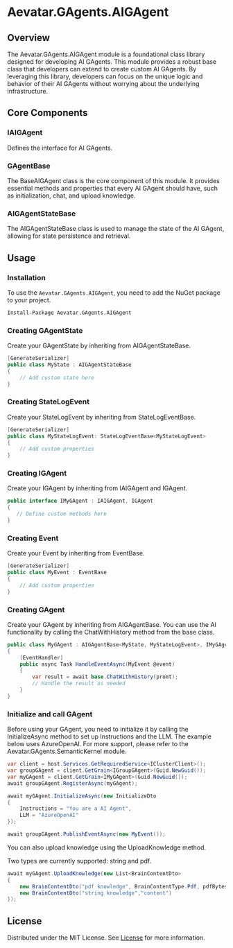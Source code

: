 # Aevatar.GAgents.AIGAgent

## Overview

The Aevatar.GAgents.AIGAgent module is a foundational class library designed for developing AI GAgents. 
This module provides a robust base class that developers can extend to create custom AI GAgents. 
By leveraging this library, developers can focus on the unique logic and behavior of their AI GAgents 
without worrying about the underlying infrastructure.

## Core Components

### IAIGAgent
Defines the interface for AI GAgents.

### GAgentBase
The BaseAIGAgent class is the core component of this module. It provides essential methods and properties 
that every AI GAgent should have, such as initialization, chat, and upload knowledge.

### AIGAgentStateBase
The AIGAgentStateBase class is used to manage the state of the AI GAgent, allowing for state persistence 
and retrieval.

## Usage

### Installation
To use the `Aevatar.GAgents.AIGAgent`, you need to add the NuGet package to your project.

```bash
Install-Package Aevatar.GAgents.AIGAgent
```

### Creating GAgentState
Create your GAgentState by inheriting from AIGAgentStateBase.

```csharp
[GenerateSerializer]
public class MyState : AIGAgentStateBase
{
    // Add custom state here
}
```

### Creating StateLogEvent
Create your StateLogEvent by inheriting from StateLogEventBase.

```csharp
[GenerateSerializer]
public class MyStateLogEvent: StateLogEventBase<MyStateLogEvent>
{
    // Add custom properties
}
```

### Creating IGAgent
Create your IGAgent by inheriting from IAIGAgent and IGAgent.

```csharp
public interface IMyGAgent : IAIGAgent, IGAgent
{
   // Define custom methods here
}
```

### Creating Event
Create your Event by inheriting from EventBase.
```csharp
[GenerateSerializer]
public class MyEvent : EventBase
{
    // Add custom properties
}
```

### Creating GAgent
Create your GAgent by inheriting from AIGAgentBase. You can use the AI functionality by calling the 
ChatWithHistory method from the base class.

```csharp
public class MyGAgent : AIGAgentBase<MyState, MyStateLogEvent>, IMyGAgent
{
    [EventHandler]
    public async Task HandleEventAsync(MyEvent @event)
    {
        var result = await base.ChatWithHistory(promt);
        // Handle the result as needed
    }
}
```
### Initialize and call GAgent
Before using your GAgent, you need to initialize it by calling the InitializeAsync method to set up 
Instructions and the LLM. The example below uses AzureOpenAI. For more support, please refer to 
the Aevatar.GAgents.SemanticKernel module.

```csharp
var client = host.Services.GetRequiredService<IClusterClient>();
var groupGAgent = client.GetGrain<IGroupGAgent>(Guid.NewGuid());
var myGAgent = client.GetGrain<IMyGAgent>(Guid.NewGuid());
await groupGAgent.RegisterAsync(myGAgent);

await myGAgent.InitializeAsync(new InitializeDto
{
    Instructions = "You are a AI Agent",
    LLM = "AzureOpenAI"
});

await groupGAgent.PublishEventAsync(new MyEvent());
```

You can also upload knowledge using the UploadKnowledge method. 

Two types are currently supported: string and pdf.
```csharp
await myGAgent.UploadKnowledge(new List<BrainContentDto>
{
    new BrainContentDto("pdf knowledge", BrainContentType.Pdf, pdfBytes),
    new BrainContentDto("string knowledge","content")
});
```

## License

Distributed under the MIT License. See [License](../../LICENSE) for more information.